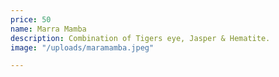```yaml
---
price: 50
name: Marra Mamba
description: Combination of Tigers eye, Jasper & Hematite.
image: "/uploads/maramamba.jpeg"

---
```

